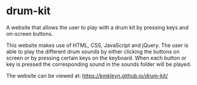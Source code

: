 # drum-kit
A website that allows the user to play with a drum kit by pressing keys and on-screen buttons.

This website makes use of HTML, CSS, JavaScript and jQuery.
The user is able to play the different drum sounds by either clicking the buttons on screen or by pressing certain keys on the keyboard.
When each button or key is pressed the corresponding sound in the sounds folder will be played.

The website can be viewed at: https://kmkleyn.github.io/drum-kit/
